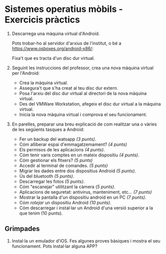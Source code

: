 Sistemes operatius mòbils - Exercicis pràctics
======================

1. Descarrega una màquina virtual d'Android.

   Pots trobar-ho al servidor d'arxius de l'institut, o bé a https://www.osboxes.org/android-x86/:

   Fixa't que es tracta d'un disc dur virtual.

2. Seguint les instruccions del professor, crea una nova màquina virtual per l'Android:
    * Crea la màquina virtual.
    * Assegura't que s'ha creat al teu disc dur extern.
    * Posa l'arxiu del disc dur virtual al directori de la nova màquina virtual.
    * Des del VMWare Workstation, afegeix el disc dur virtual a la màquina virtual.
    * Inicia la nova màquina virtual i comprova el seu funcionament.

3. En parelles, preparar una breu explicació de com realitzar una o vàries de les següents tasques a Android:
    * Fer un backup del watsapp _(3 punts)_.
    * Cóm alliberar espai d'emmagatzemament? _(4 punts)_
    * Els permisos de les aplicacions _(4 punts)_.
    * Cóm tenir varis comptes en un mateix dispositiu _(4 punts)_.
    * Cóm gestionar els fitxers? _(5 punts)_
    * Accedir al terminal de comandes. _(5 punts)_
    * Migrar les dades entre dos dispositius Android _(5 punts)_.
    * Ús del bluetooth _(5 punts)_.
    * Descarregar les fotos _(5 punts)_.
    * Cóm "escanejar" utilitzant la càmera (_5 punts)_.
    * Aplicacions de seguretat: antivirus, manteniment, etc... _(7 punts)_
    * Mostrar la pantalla d'un dispositiu android en un PC _(7 punts)_.
    * Cóm _rotejar_ un dispositiu Android _(10 punts)_.
    * Cóm descarregar i instal·lar un Android d'una versió superior a la que tenim (10 punts).

Grimpades
---------

1. Instal·la un emulador d'iOS. Fes algunes proves bàsiques i mostra el seu funcionament. Pots instal·lar alguna APP?